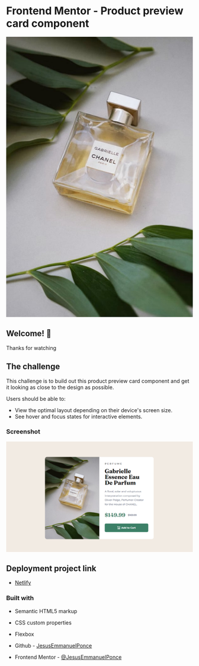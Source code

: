 # Frontend Mentor - Product preview card component

![Design preview for the Product preview card component coding challenge](./images/image-product-desktop.jpg)

## Welcome! 👋

Thanks for watching

## The challenge

This challenge is to build out this product preview card component and get it looking as close to the design as possible.

Users should be able to:

- View the optimal layout depending on their device's screen size.
- See hover and focus states for interactive elements.

### Screenshot

![](./images/preview-card-screenshot.png)

## Deployment project link

- [Netlify](https://delightful-chebakia-d626ab.netlify.app/)

### Built with

- Semantic HTML5 markup
- CSS custom properties
- Flexbox

- Github - [JesusEmmanuelPonce](https://github.com/JesusEmmanuelPonce)
- Frontend Mentor - [@JesusEmmanuelPonce](https://www.frontendmentor.io/profile/JesusEmmanuelPonce)